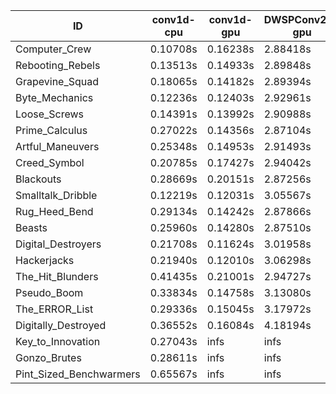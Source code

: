 |ID|conv1d-cpu|conv1d-gpu|DWSPConv2D-gpu|gemm-gpu|avg|
|-|-|-|-|-|-|
|Computer_Crew|0.10708s|0.16238s|2.88418s|1.71143s|1.21627s|
|Rebooting_Rebels|0.13513s|0.14933s|2.89848s|1.69272s|1.21892s|
|Grapevine_Squad|0.18065s|0.14182s|2.89394s|1.74513s|1.24039s|
|Byte_Mechanics|0.12236s|0.12403s|2.92961s|1.80692s|1.24573s|
|Loose_Screws|0.14391s|0.13992s|2.90988s|1.79033s|1.24601s|
|Prime_Calculus|0.27022s|0.14356s|2.87104s|1.70698s|1.24795s|
|Artful_Maneuvers|0.25348s|0.14953s|2.91493s|1.72001s|1.25949s|
|Creed_Symbol|0.20785s|0.17427s|2.94042s|1.74464s|1.26679s|
|Blackouts|0.28669s|0.20151s|2.87256s|1.71657s|1.26933s|
|Smalltalk_Dribble|0.12219s|0.12031s|3.05567s|1.79720s|1.27384s|
|Rug_Heed_Bend|0.29134s|0.14242s|2.87866s|1.86036s|1.29320s|
|Beasts|0.25960s|0.14280s|2.87510s|1.90716s|1.29616s|
|Digital_Destroyers|0.21708s|0.11624s|3.01958s|1.96111s|1.32850s|
|Hackerjacks|0.21940s|0.12010s|3.06298s|1.91163s|1.32853s|
|The_Hit_Blunders|0.41435s|0.21001s|2.94727s|1.97310s|1.38618s|
|Pseudo_Boom|0.33834s|0.14758s|3.13080s|1.94447s|1.39029s|
|The_ERROR_List|0.29336s|0.15045s|3.17972s|2.13695s|1.44012s|
|Digitally_Destroyed|0.36552s|0.16084s|4.18194s|2.56189s|1.81755s|
|Key_to_Innovation|0.27043s|infs|infs|2.60248s|infs|
|Gonzo_Brutes|0.28611s|infs|infs|infs|infs|
|Pint_Sized_Benchwarmers|0.65567s|infs|infs|4.43465s|infs|
